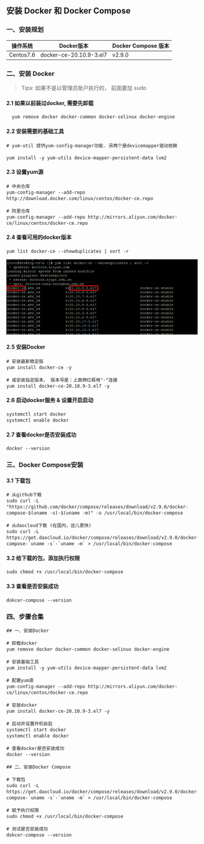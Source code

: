 ## 安装 Docker 和 Docker Compose 


### 一、安装规划
| 操作系统   | Docker版本|  Docker Compose 版本 |
| --------- | --------  | ---------- |
| Centos7.6 | docker-ce-20.10.9-3.el7 | v2.9.0 |

### 二、安装 Docker
> Tips: 如果不是以管理员账户执行的， 前面要加 sudo

#### 2.1 如果以前装过docker, 需要先卸载
```
  yum remove docker docker-common docker-selinux docker-engine
```

#### 2.2 安装需要的基础工具
```
# yum-util 提供yum-config-manager功能. 另两个是devicemapper驱动依赖

yum install -y yum-utils device-mapper-persistent-data lvm2
```

#### 2.3 设置yum源
```
# 中央仓库
yum-config-manager --add-repo http://download.docker.com/linux/centos/docker-ce.repo

# 阿里仓库
yum-config-manager --add-repo http://mirrors.aliyun.com/docker-ce/linux/centos/docker-ce.repo
```

#### 2.4 查看可用的docker版本
```
yum list docker-ce --showduplicates | sort -r
```
![img.png](images/docker_version.png)

#### 2.5 安装Docker
```
# 安装最新稳定版
yum install docker-ce -y

# 或安装指定版本， 版本号是：上面俩红框用"-"连接
yum install docker-ce-20.10.9-3.el7 -y
```

#### 2.6 启动docker服务 & 设置开启启动
```
systemctl start docker
systemctl enable docker
```

#### 2.7 查看docker是否安装成功
```
docker --version
```


### 三、Docker Compose安装

#### 3.1 下载包
``` 
# 从github下载  
sudo curl -L "https://github.com/docker/compose/releases/download/v2.9.0/docker-compose-$(uname -s)-$(uname -m)" -o /usr/local/bin/docker-compose

# 从daocloud下载 (在国内，这儿更快)
sudo curl -L https://get.daocloud.io/docker/compose/releases/download/v2.9.0/docker-compose-`uname -s`-`uname -m` > /usr/local/bin/docker-compose
```

#### 3.2 给下载的包，添加执行权限
```
sudo chmod +x /usr/local/bin/docker-compose
```

#### 3.3 查看是否安装成功
```
dokcer-compose --version
```

### 四、步骤合集
```
## 一、安装Docker

# 卸载docker
yum remove docker docker-common docker-selinux docker-engine

# 安装基础工具
yum install -y yum-utils device-mapper-persistent-data lvm2

# 配置yum源
yum-config-manager --add-repo http://mirrors.aliyun.com/docker-ce/linux/centos/docker-ce.repo

# 安装docker
yum install docker-ce-20.10.9-3.el7 -y

# 启动并设置开机自启
systemctl start docker
systemctl enable docker

# 查看docker是否安装成功
docker --version

## 二、安装Docker Compose

# 下载包
sudo curl -L https://get.daocloud.io/docker/compose/releases/download/v2.9.0/docker-compose-`uname -s`-`uname -m` > /usr/local/bin/docker-compose

# 赋予执行权限
sudo chmod +x /usr/local/bin/docker-compose

# 测试是否安装成功
dokcer-compose --version
```